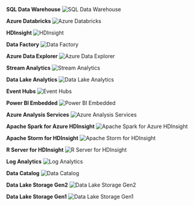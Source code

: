 ﻿**SQL Data Warehouse**
![SQL Data Warehouse](https://dinowang.github.io/azure-services-icon/Artifacts/Analytics/SQL+Data+Warehouse.svg)

**Azure Databricks**
![Azure Databricks](https://dinowang.github.io/azure-services-icon/Artifacts/Analytics/Azure+Databricks.svg)

**HDInsight**
![HDInsight](https://dinowang.github.io/azure-services-icon/Artifacts/Analytics/HDInsight.svg)

**Data Factory**
![Data Factory](https://dinowang.github.io/azure-services-icon/Artifacts/Analytics/Data+Factory.svg)

**Azure Data Explorer**
![Azure Data Explorer](https://dinowang.github.io/azure-services-icon/Artifacts/Analytics/Azure+Data+Explorer.svg)

**Stream Analytics**
![Stream Analytics](https://dinowang.github.io/azure-services-icon/Artifacts/Analytics/Stream+Analytics.svg)

**Data Lake Analytics**
![Data Lake Analytics](https://dinowang.github.io/azure-services-icon/Artifacts/Analytics/Data+Lake+Analytics.svg)

**Event Hubs**
![Event Hubs](https://dinowang.github.io/azure-services-icon/Artifacts/Analytics/Event+Hubs.svg)

**Power BI Embedded**
![Power BI Embedded](https://dinowang.github.io/azure-services-icon/Artifacts/Analytics/Power+BI+Embedded.svg)

**Azure Analysis Services**
![Azure Analysis Services](https://dinowang.github.io/azure-services-icon/Artifacts/Analytics/Azure+Analysis+Services.svg)

**Apache Spark for Azure HDInsight**
![Apache Spark for Azure HDInsight](https://dinowang.github.io/azure-services-icon/Artifacts/Analytics/Apache+Spark+for+Azure+HDInsight.svg)

**Apache Storm for HDInsight**
![Apache Storm for HDInsight](https://dinowang.github.io/azure-services-icon/Artifacts/Analytics/Apache+Storm+for+HDInsight.svg)

**R Server for HDInsight**
![R Server for HDInsight](https://dinowang.github.io/azure-services-icon/Artifacts/Analytics/R+Server+for+HDInsight.svg)

**Log Analytics**
![Log Analytics](https://dinowang.github.io/azure-services-icon/Artifacts/Analytics/Log+Analytics.svg)

**Data Catalog**
![Data Catalog](https://dinowang.github.io/azure-services-icon/Artifacts/Analytics/Data+Catalog.svg)

**Data Lake Storage Gen2**
![Data Lake Storage Gen2](https://dinowang.github.io/azure-services-icon/Artifacts/Analytics/Data+Lake+Storage+Gen2.svg)

**Data Lake Storage Gen1**
![Data Lake Storage Gen1](https://dinowang.github.io/azure-services-icon/Artifacts/Analytics/Data+Lake+Storage+Gen1.svg)


